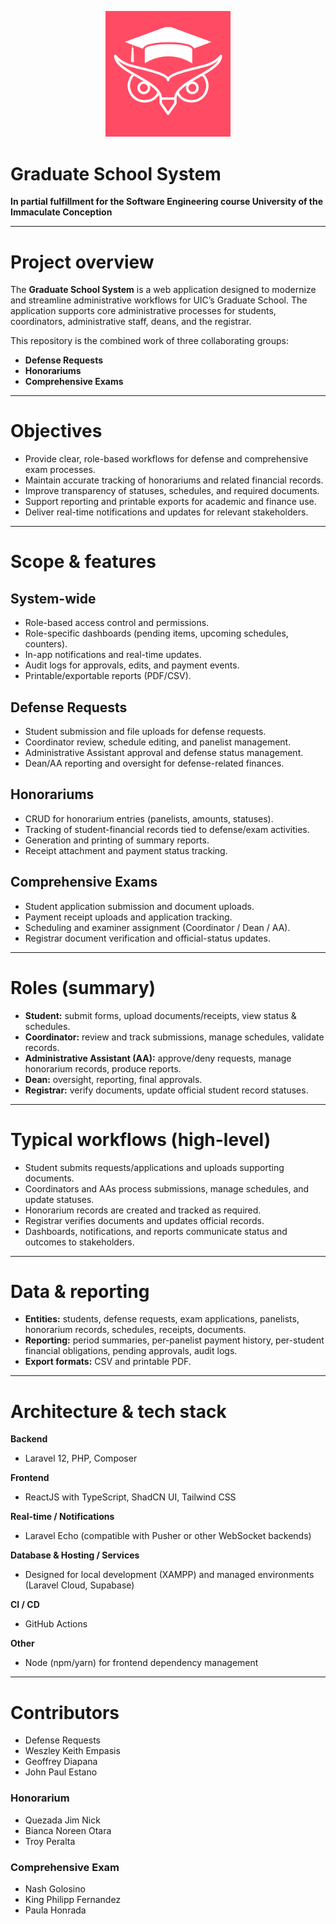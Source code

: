 <p align="center">
  <img src="public/grad_logo.png" alt="Graduate School Logo" width="200"/>
</p>

# Graduate School System

**In partial fulfillment for the Software Engineering course University of the Immaculate Conception**

---

# Project overview

The **Graduate School System** is a web application designed to modernize and streamline administrative workflows for UIC’s Graduate School. The application supports core administrative processes for students, coordinators, administrative staff, deans, and the registrar.

This repository is the combined work of three collaborating groups:
- **Defense Requests**
- **Honorariums**
- **Comprehensive Exams**

---

# Objectives

- Provide clear, role-based workflows for defense and comprehensive exam processes.  
- Maintain accurate tracking of honorariums and related financial records.  
- Improve transparency of statuses, schedules, and required documents.  
- Support reporting and printable exports for academic and finance use.  
- Deliver real-time notifications and updates for relevant stakeholders.

---

# Scope & features

## System-wide
- Role-based access control and permissions.  
- Role-specific dashboards (pending items, upcoming schedules, counters).  
- In-app notifications and real-time updates.  
- Audit logs for approvals, edits, and payment events.  
- Printable/exportable reports (PDF/CSV).

## Defense Requests
- Student submission and file uploads for defense requests.  
- Coordinator review, schedule editing, and panelist management.  
- Administrative Assistant approval and defense status management.  
- Dean/AA reporting and oversight for defense-related finances.

## Honorariums
- CRUD for honorarium entries (panelists, amounts, statuses).  
- Tracking of student-financial records tied to defense/exam activities.  
- Generation and printing of summary reports.  
- Receipt attachment and payment status tracking.

## Comprehensive Exams
- Student application submission and document uploads.  
- Payment receipt uploads and application tracking.  
- Scheduling and examiner assignment (Coordinator / Dean / AA).  
- Registrar document verification and official-status updates.

---

# Roles (summary)

- **Student:** submit forms, upload documents/receipts, view status & schedules.  
- **Coordinator:** review and track submissions, manage schedules, validate records.  
- **Administrative Assistant (AA):** approve/deny requests, manage honorarium records, produce reports.  
- **Dean:** oversight, reporting, final approvals.  
- **Registrar:** verify documents, update official student record statuses.

---

# Typical workflows (high-level)

- Student submits requests/applications and uploads supporting documents.  
- Coordinators and AAs process submissions, manage schedules, and update statuses.  
- Honorarium records are created and tracked as required.  
- Registrar verifies documents and updates official records.  
- Dashboards, notifications, and reports communicate status and outcomes to stakeholders.

---

# Data & reporting

- **Entities:** students, defense requests, exam applications, panelists, honorarium records, schedules, receipts, documents.  
- **Reporting:** period summaries, per-panelist payment history, per-student financial obligations, pending approvals, audit logs.  
- **Export formats:** CSV and printable PDF.

---

# Architecture & tech stack

**Backend**
- Laravel 12, PHP, Composer

**Frontend**
- ReactJS with TypeScript, ShadCN UI, Tailwind CSS

**Real-time / Notifications**
- Laravel Echo (compatible with Pusher or other WebSocket backends)

**Database & Hosting / Services**
- Designed for local development (XAMPP) and managed environments (Laravel Cloud, Supabase)

**CI / CD**
- GitHub Actions

**Other**
- Node (npm/yarn) for frontend dependency management

---



# Contributors

- Defense Requests
- Weszley Keith Empasis
- Geoffrey Diapana 
- John Paul Estano

### Honorarium

- Quezada Jim Nick
- Bianca Noreen Otara
- Troy Peralta

### Comprehensive Exam
- Nash Golosino
- King Philipp Fernandez
- Paula Honrada

